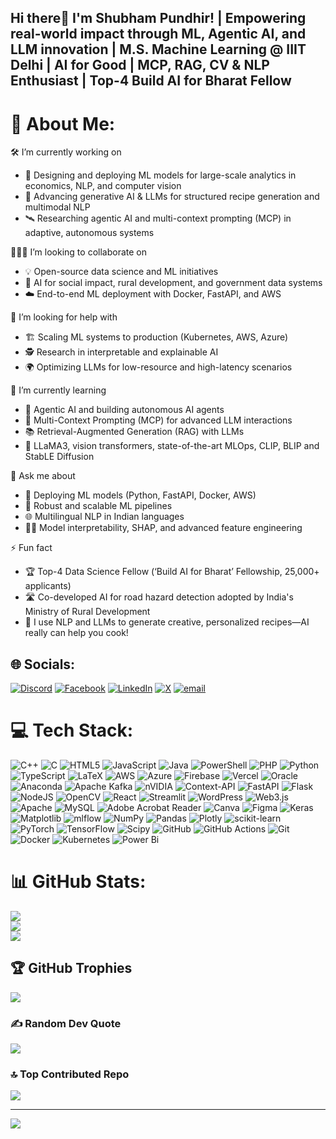 ## Hi there👋 I'm Shubham Pundhir! | Empowering real-world impact through ML, Agentic AI, and LLM innovation | M.S. Machine Learning @ IIIT Delhi | AI for Good | MCP, RAG, CV & NLP Enthusiast | Top-4 Build AI for Bharat Fellow 

# 💫 About Me:

🛠️ I’m currently working on  
- 🚀 Designing and deploying ML models for large-scale analytics in economics, NLP, and computer vision  
- 🍳 Advancing generative AI & LLMs for structured recipe generation and multimodal NLP  
- 🛰️ Researching agentic AI and multi-context prompting (MCP) in adaptive, autonomous systems  

🧑‍🤝‍🧑 I’m looking to collaborate on  
- 💡 Open-source data science and ML initiatives  
- 🌱 AI for social impact, rural development, and government data systems  
- ☁️ End-to-end ML deployment with Docker, FastAPI, and AWS  

🤝 I’m looking for help with  
- 🏗️ Scaling ML systems to production (Kubernetes, AWS, Azure)  
- 🕵️ Research in interpretable and explainable AI  
- 🌍 Optimizing LLMs for low-resource and high-latency scenarios  

🌱 I’m currently learning  
- 🦾 Agentic AI and building autonomous AI agents  
- 🏢 Multi-Context Prompting (MCP) for advanced LLM interactions  
- 📚 Retrieval-Augmented Generation (RAG) with LLMs  
- 🤖 LLaMA3, vision transformers, state-of-the-art MLOps, CLIP, BLIP and StabLE Diffusion

💬 Ask me about  
- 🚢 Deploying ML models (Python, FastAPI, Docker, AWS)  
- 🔗 Robust and scalable ML pipelines  
- 🌐 Multilingual NLP in Indian languages  
- 🕵️‍♂️ Model interpretability, SHAP, and advanced feature engineering

⚡ Fun fact  
- 🏆 Top-4 Data Science Fellow (‘Build AI for Bharat’ Fellowship, 25,000+ applicants)  
- 🛣️ Co-developed AI for road hazard detection adopted by India's Ministry of Rural Development  
- 🍲 I use NLP and LLMs to generate creative, personalized recipes—AI really can help you cook!



## 🌐 Socials:
[![Discord](https://img.shields.io/badge/Discord-%237289DA.svg?logo=discord&logoColor=white)](https://discord.gg/shubhampundhir_17676) [![Facebook](https://img.shields.io/badge/Facebook-%231877F2.svg?logo=Facebook&logoColor=white)](https://facebook.com/ShubhamPundhir) [![LinkedIn](https://img.shields.io/badge/LinkedIn-%230077B5.svg?logo=linkedin&logoColor=white)](https://linkedin.com/in/shubham-pundhir-99s) [![X](https://img.shields.io/badge/X-black.svg?logo=X&logoColor=white)](https://x.com/ShubhamPundhi16) [![email](https://img.shields.io/badge/Email-D14836?logo=gmail&logoColor=white)](mailto:shubham24165@iiitd.ac.in) 

# 💻 Tech Stack:
![C++](https://img.shields.io/badge/c++-%2300599C.svg?style=for-the-badge&logo=c%2B%2B&logoColor=white) ![C](https://img.shields.io/badge/c-%2300599C.svg?style=for-the-badge&logo=c&logoColor=white) ![HTML5](https://img.shields.io/badge/html5-%23E34F26.svg?style=for-the-badge&logo=html5&logoColor=white) ![JavaScript](https://img.shields.io/badge/javascript-%23323330.svg?style=for-the-badge&logo=javascript&logoColor=%23F7DF1E) ![Java](https://img.shields.io/badge/java-%23ED8B00.svg?style=for-the-badge&logo=openjdk&logoColor=white) ![PowerShell](https://img.shields.io/badge/PowerShell-%235391FE.svg?style=for-the-badge&logo=powershell&logoColor=white) ![PHP](https://img.shields.io/badge/php-%23777BB4.svg?style=for-the-badge&logo=php&logoColor=white) ![Python](https://img.shields.io/badge/python-3670A0?style=for-the-badge&logo=python&logoColor=ffdd54) ![TypeScript](https://img.shields.io/badge/typescript-%23007ACC.svg?style=for-the-badge&logo=typescript&logoColor=white) ![LaTeX](https://img.shields.io/badge/latex-%23008080.svg?style=for-the-badge&logo=latex&logoColor=white) ![AWS](https://img.shields.io/badge/AWS-%23FF9900.svg?style=for-the-badge&logo=amazon-aws&logoColor=white) ![Azure](https://img.shields.io/badge/azure-%230072C6.svg?style=for-the-badge&logo=microsoftazure&logoColor=white) ![Firebase](https://img.shields.io/badge/firebase-%23039BE5.svg?style=for-the-badge&logo=firebase) ![Vercel](https://img.shields.io/badge/vercel-%23000000.svg?style=for-the-badge&logo=vercel&logoColor=white) ![Oracle](https://img.shields.io/badge/Oracle-F80000?style=for-the-badge&logo=oracle&logoColor=white) ![Anaconda](https://img.shields.io/badge/Anaconda-%2344A833.svg?style=for-the-badge&logo=anaconda&logoColor=white) ![Apache Kafka](https://img.shields.io/badge/Apache%20Kafka-000?style=for-the-badge&logo=apachekafka) ![nVIDIA](https://img.shields.io/badge/cuda-000000.svg?style=for-the-badge&logo=nVIDIA&logoColor=green) ![Context-API](https://img.shields.io/badge/Context--Api-000000?style=for-the-badge&logo=react) ![FastAPI](https://img.shields.io/badge/FastAPI-005571?style=for-the-badge&logo=fastapi) ![Flask](https://img.shields.io/badge/flask-%23000.svg?style=for-the-badge&logo=flask&logoColor=white) ![NodeJS](https://img.shields.io/badge/node.js-6DA55F?style=for-the-badge&logo=node.js&logoColor=white) ![OpenCV](https://img.shields.io/badge/opencv-%23white.svg?style=for-the-badge&logo=opencv&logoColor=white) ![React](https://img.shields.io/badge/react-%2320232a.svg?style=for-the-badge&logo=react&logoColor=%2361DAFB) ![Streamlit](https://img.shields.io/badge/Streamlit-%23FE4B4B.svg?style=for-the-badge&logo=streamlit&logoColor=white) ![WordPress](https://img.shields.io/badge/WordPress-%23117AC9.svg?style=for-the-badge&logo=WordPress&logoColor=white) ![Web3.js](https://img.shields.io/badge/web3.js-F16822?style=for-the-badge&logo=web3.js&logoColor=white) ![Apache](https://img.shields.io/badge/apache-%23D42029.svg?style=for-the-badge&logo=apache&logoColor=white) ![MySQL](https://img.shields.io/badge/mysql-4479A1.svg?style=for-the-badge&logo=mysql&logoColor=white) ![Adobe Acrobat Reader](https://img.shields.io/badge/Adobe%20Acrobat%20Reader-EC1C24.svg?style=for-the-badge&logo=Adobe%20Acrobat%20Reader&logoColor=white) ![Canva](https://img.shields.io/badge/Canva-%2300C4CC.svg?style=for-the-badge&logo=Canva&logoColor=white) ![Figma](https://img.shields.io/badge/figma-%23F24E1E.svg?style=for-the-badge&logo=figma&logoColor=white) ![Keras](https://img.shields.io/badge/Keras-%23D00000.svg?style=for-the-badge&logo=Keras&logoColor=white) ![Matplotlib](https://img.shields.io/badge/Matplotlib-%23ffffff.svg?style=for-the-badge&logo=Matplotlib&logoColor=black) ![mlflow](https://img.shields.io/badge/mlflow-%23d9ead3.svg?style=for-the-badge&logo=numpy&logoColor=blue) ![NumPy](https://img.shields.io/badge/numpy-%23013243.svg?style=for-the-badge&logo=numpy&logoColor=white) ![Pandas](https://img.shields.io/badge/pandas-%23150458.svg?style=for-the-badge&logo=pandas&logoColor=white) ![Plotly](https://img.shields.io/badge/Plotly-%233F4F75.svg?style=for-the-badge&logo=plotly&logoColor=white) ![scikit-learn](https://img.shields.io/badge/scikit--learn-%23F7931E.svg?style=for-the-badge&logo=scikit-learn&logoColor=white) ![PyTorch](https://img.shields.io/badge/PyTorch-%23EE4C2C.svg?style=for-the-badge&logo=PyTorch&logoColor=white) ![TensorFlow](https://img.shields.io/badge/TensorFlow-%23FF6F00.svg?style=for-the-badge&logo=TensorFlow&logoColor=white) ![Scipy](https://img.shields.io/badge/SciPy-%230C55A5.svg?style=for-the-badge&logo=scipy&logoColor=%white) ![GitHub](https://img.shields.io/badge/github-%23121011.svg?style=for-the-badge&logo=github&logoColor=white) ![GitHub Actions](https://img.shields.io/badge/github%20actions-%232671E5.svg?style=for-the-badge&logo=githubactions&logoColor=white) ![Git](https://img.shields.io/badge/git-%23F05033.svg?style=for-the-badge&logo=git&logoColor=white) ![Docker](https://img.shields.io/badge/docker-%230db7ed.svg?style=for-the-badge&logo=docker&logoColor=white) ![Kubernetes](https://img.shields.io/badge/kubernetes-%23326ce5.svg?style=for-the-badge&logo=kubernetes&logoColor=white) ![Power Bi](https://img.shields.io/badge/power_bi-F2C811?style=for-the-badge&logo=powerbi&logoColor=black)
# 📊 GitHub Stats:
![](https://github-readme-stats.vercel.app/api?username=shubh-iiit&theme=radical&hide_border=false&include_all_commits=true&count_private=true)<br/>
![](https://nirzak-streak-stats.vercel.app/?user=shubh-iiit&theme=radical&hide_border=false)<br/>
![](https://github-readme-stats.vercel.app/api/top-langs/?username=shubh-iiit&theme=radical&hide_border=false&include_all_commits=true&count_private=true&layout=compact)

## 🏆 GitHub Trophies
![](https://github-profile-trophy.vercel.app/?username=shubh-iiit&theme=radical&no-frame=false&no-bg=true&margin-w=4)

### ✍️ Random Dev Quote
![](https://quotes-github-readme.vercel.app/api?type=horizontal&theme=radical)

### 🔝 Top Contributed Repo
![](https://github-contributor-stats.vercel.app/api?username=shubh-iiit&limit=5&theme=highcontrast&combine_all_yearly_contributions=true)

---
[![](https://visitcount.itsvg.in/api?id=shubh-iiit&icon=0&color=0)](https://visitcount.itsvg.in)

